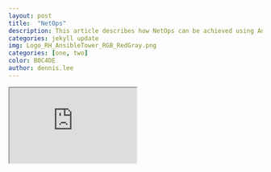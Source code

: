 ```yaml
---
layout: post
title:  "NetOps"
description: This article describes how NetOps can be achieved using Ansible Tower.  
categories: jekyll update
img: Logo_RH_AnsibleTower_RGB_RedGray.png
categories: [one, two]
color: B0C4DE
author: dennis.lee
---
```



<iframe width="50%"  src="https://drive.google.com/file/d/11U8llAzP6A_tbS8VOZ2YC-YTE4_MbpJx/preview"></iframe>
